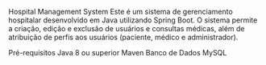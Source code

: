 Hospital Management System
Este é um sistema de gerenciamento hospitalar desenvolvido em Java utilizando Spring Boot. O sistema permite a criação, edição e exclusão de usuários e consultas médicas, além de atribuição de perfis aos usuários (paciente, médico e administrador).

Pré-requisitos
Java 8 ou superior
Maven
Banco de Dados MySQL
